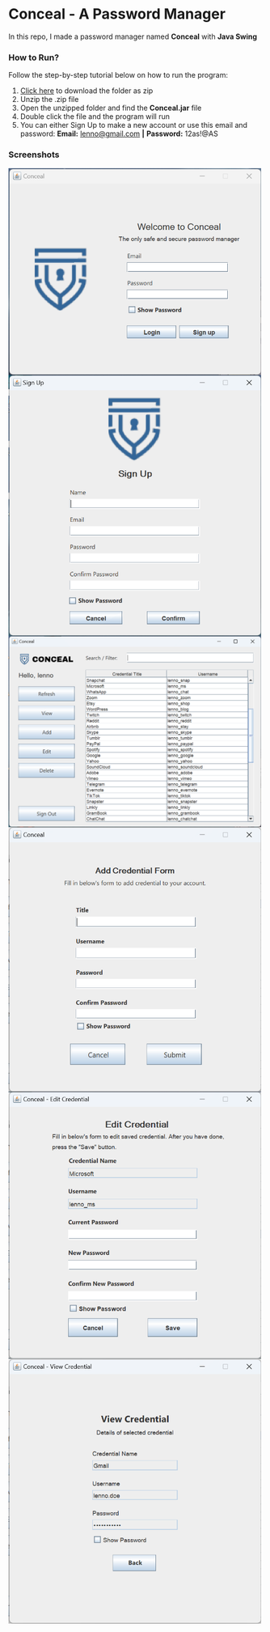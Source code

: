 # Conceal - A Password Manager

In this repo, I made a password manager named **Conceal** with **Java Swing**



### How to Run?

Follow the step-by-step tutorial below on how to run the program:

1. [Click here](https://github.com/aubertlenno/Conceal/archive/refs/heads/main.zip) to download the folder as zip
2. Unzip the .zip file
3. Open the unzipped folder and find the **Conceal.jar** file
4. Double click the file and the program will run
5. You can either Sign Up to make a new account or use this email and password:
   **Email:** lenno@gmail.com **|** **Password:** 12as!@AS



### Screenshots

<img src="screenshots\login-window.png" alt="login-window" width="500" align="left"/>



<img src="screenshots\signup-window.png" alt="signup-window" width="500" align="left"/>



<img src="screenshots\home-window.png" alt="home-window" width="500" align="left"/>



<img src="screenshots\addcredential-window.png" alt="addcredential-window" width="500" align="left" />



<img src="screenshots\editcredential-window.png" alt="editcredential-window" width="500" align="left"/>



<img src="screenshots\viewcredential-window.png" alt="viewcredential-window" width="500" align="left"/>
